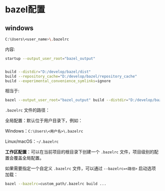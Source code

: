 # bazel配置



## windows

```bash
C:\Users\<user_name>\.bazelrc
```

内容:

```bash
startup --output_user_root="bazel_output"


build --distdir="D:/develop/bazel/dist"
build --repository_cache="D:/develop/bazel/repository_cache"
build --experimental_convenience_symlinks=ignore
```



相当于:

```bash
bazel --output_user_root="bazel_output" build --distdir="D:/develop/bazel/dist" --repository_cache="D:/develop/bazel/repository_cache" --experimental_convenience_symlinks=ignore xxx
```



`.bazelrc` 文件的路径：

全局配置：默认位于用户目录下，例如：

Windows：`C:\Users\<用户名>\.bazelrc`

Linux/macOS：`~/.bazelrc`



**工作区配置**：可以在当前项目的根目录下创建一个 `.bazelrc` 文件，项目级别的配置会覆盖全局配置。

如果需要指定一个自定义 `.bazelrc` 文件，可以通过 `--bazelrc=<路径>` 启动选项加载：

```bash
bazel --bazelrc=custom_path/.bazelrc build ...
```
